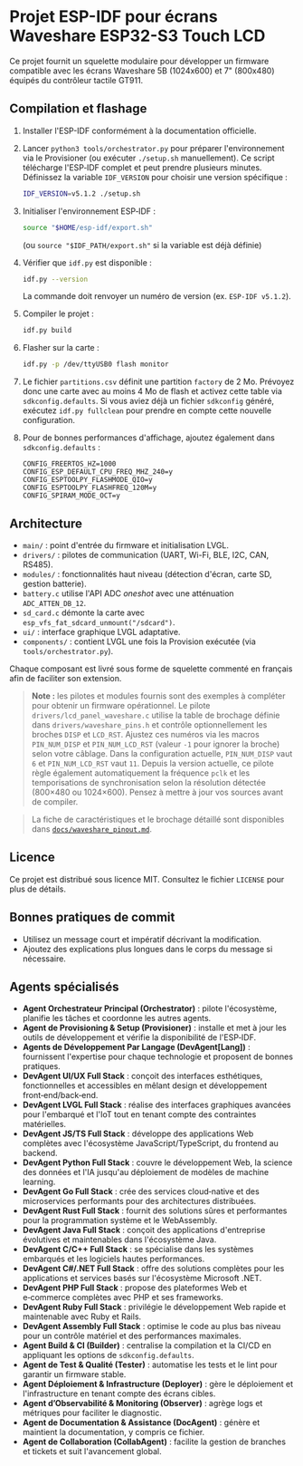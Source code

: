 # Projet ESP-IDF pour écrans Waveshare ESP32-S3 Touch LCD

Ce projet fournit un squelette modulaire pour développer un firmware compatible avec les écrans Waveshare 5B (1024x600) et 7" (800x480) équipés du contrôleur tactile GT911.

## Compilation et flashage

1. Installer l'ESP-IDF conformément à la documentation officielle.
2. Lancer `python3 tools/orchestrator.py` pour préparer l'environnement via le
   Provisioner (ou exécuter `./setup.sh` manuellement). Ce script télécharge
   l'ESP‑IDF complet et peut prendre plusieurs minutes. Définissez la variable
   `IDF_VERSION` pour choisir une version spécifique :

   ```bash
   IDF_VERSION=v5.1.2 ./setup.sh
   ```

3. Initialiser l'environnement ESP‑IDF :
   ```bash
   source "$HOME/esp-idf/export.sh"
   ```
   (ou `source "$IDF_PATH/export.sh"` si la variable est déjà définie)

4. Vérifier que `idf.py` est disponible :
   ```bash
   idf.py --version
   ```
   La commande doit renvoyer un numéro de version (ex. `ESP-IDF v5.1.2`).
5. Compiler le projet :
   ```bash
   idf.py build
   ```
6. Flasher sur la carte :
   ```bash
   idf.py -p /dev/ttyUSB0 flash monitor
   ```
7. Le fichier `partitions.csv` définit une partition `factory` de 2 Mo. Prévoyez donc une carte avec au moins 4 Mo de flash et activez cette table via `sdkconfig.defaults`.
   Si vous aviez déjà un fichier `sdkconfig` généré, exécutez `idf.py fullclean` pour prendre en compte cette nouvelle configuration.
8. Pour de bonnes performances d'affichage, ajoutez également dans `sdkconfig.defaults` :
   ```
   CONFIG_FREERTOS_HZ=1000
   CONFIG_ESP_DEFAULT_CPU_FREQ_MHZ_240=y
   CONFIG_ESPTOOLPY_FLASHMODE_QIO=y
   CONFIG_ESPTOOLPY_FLASHFREQ_120M=y
   CONFIG_SPIRAM_MODE_OCT=y
   ```

## Architecture

- `main/` : point d'entrée du firmware et initialisation LVGL.
- `drivers/` : pilotes de communication (UART, Wi-Fi, BLE, I2C, CAN, RS485).
- `modules/` : fonctionnalités haut niveau (détection d'écran, carte SD, gestion batterie).
- `battery.c` utilise l'API ADC *oneshot* avec une atténuation `ADC_ATTEN_DB_12`.
- `sd_card.c` démonte la carte avec `esp_vfs_fat_sdcard_unmount("/sdcard")`.
- `ui/` : interface graphique LVGL adaptative.
- `components/` : contient LVGL une fois la Provision exécutée (via
  `tools/orchestrator.py`).

Chaque composant est livré sous forme de squelette commenté en français afin de faciliter son extension.

> **Note :** les pilotes et modules fournis sont des exemples à compléter pour obtenir un firmware opérationnel. Le pilote `drivers/lcd_panel_waveshare.c` utilise la table de brochage définie dans `drivers/waveshare_pins.h` et contrôle optionnellement les broches `DISP` et `LCD_RST`. Ajustez ces numéros via les macros `PIN_NUM_DISP` et `PIN_NUM_LCD_RST` (valeur `-1` pour ignorer la broche) selon votre câblage.
> Dans la configuration actuelle, `PIN_NUM_DISP` vaut `6` et `PIN_NUM_LCD_RST` vaut `11`.
> Depuis la version actuelle, ce pilote règle également automatiquement la fréquence
> `pclk` et les temporisations de synchronisation selon la résolution détectée (800×480
> ou 1024×600). Pensez à mettre à jour vos sources avant de compiler.
>


> La fiche de caractéristiques et le brochage détaillé sont disponibles dans
> [`docs/waveshare_pinout.md`](docs/waveshare_pinout.md).

## Licence

Ce projet est distribué sous licence MIT. Consultez le fichier `LICENSE` pour plus de détails.

## Bonnes pratiques de commit

- Utilisez un message court et impératif décrivant la modification.
- Ajoutez des explications plus longues dans le corps du message si nécessaire.

## Agents spécialisés
- **Agent Orchestrateur Principal (Orchestrator)** : pilote l'écosystème, planifie les tâches et coordonne les autres agents.
- **Agent de Provisioning & Setup (Provisioner)** : installe et met à jour les outils de développement et vérifie la disponibilité de l'ESP‑IDF.
- **Agents de Développement Par Langage (DevAgent[Lang])** : fournissent l'expertise pour chaque technologie et proposent de bonnes pratiques.
- **DevAgent UI/UX Full Stack** : conçoit des interfaces esthétiques, fonctionnelles et accessibles en mêlant design et développement front‑end/back‑end.
- **DevAgent LVGL Full Stack** : réalise des interfaces graphiques avancées pour l'embarqué et l'IoT tout en tenant compte des contraintes matérielles.
- **DevAgent JS/TS Full Stack** : développe des applications Web complètes avec l'écosystème JavaScript/TypeScript, du frontend au backend.
- **DevAgent Python Full Stack** : couvre le développement Web, la science des données et l'IA jusqu'au déploiement de modèles de machine learning.
- **DevAgent Go Full Stack** : crée des services cloud‑native et des microservices performants pour des architectures distribuées.
- **DevAgent Rust Full Stack** : fournit des solutions sûres et performantes pour la programmation système et le WebAssembly.
- **DevAgent Java Full Stack** : conçoit des applications d'entreprise évolutives et maintenables dans l'écosystème Java.
- **DevAgent C/C++ Full Stack** : se spécialise dans les systèmes embarqués et les logiciels hautes performances.
- **DevAgent C#/.NET Full Stack** : offre des solutions complètes pour les applications et services basés sur l'écosystème Microsoft .NET.
- **DevAgent PHP Full Stack** : propose des plateformes Web et e‑commerce complètes avec PHP et ses frameworks.
- **DevAgent Ruby Full Stack** : privilégie le développement Web rapide et maintenable avec Ruby et Rails.
- **DevAgent Assembly Full Stack** : optimise le code au plus bas niveau pour un contrôle matériel et des performances maximales.
- **Agent Build & CI (Builder)** : centralise la compilation et la CI/CD en appliquant les options de `sdkconfig.defaults`.
- **Agent de Test & Qualité (Tester)** : automatise les tests et le lint pour garantir un firmware stable.
- **Agent Déploiement & Infrastructure (Deployer)** : gère le déploiement et l'infrastructure en tenant compte des écrans cibles.
- **Agent d’Observabilité & Monitoring (Observer)** : agrège logs et métriques pour faciliter le diagnostic.
- **Agent de Documentation & Assistance (DocAgent)** : génère et maintient la documentation, y compris ce fichier.
- **Agent de Collaboration (CollabAgent)** : facilite la gestion de branches et tickets et suit l'avancement global.
